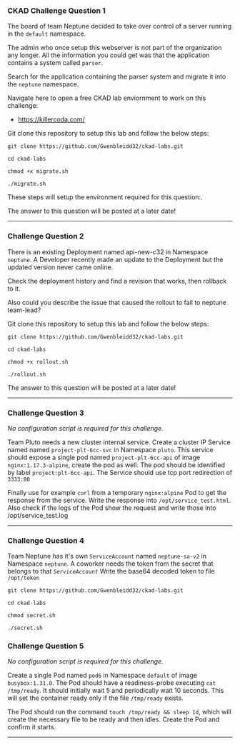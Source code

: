 ### CKAD Challenge Question 1

The board of team Neptune decided to take over control of a server running in the `default` namespace.

The admin who once setup this webserver is not part of the organization any longer. All the information you could get was that the application contains a system called `parser`. 

Search for the application containing the parser system and migrate it into the `neptune` namespace.

Navigate here to open a free CKAD lab enviornment to work on this challenge:
- https://killercoda.com/

Git clone this repository to setup this lab and follow the below steps:
```shell
git clone https://github.com/Gwenbleidd32/ckad-labs.git

cd ckad-labs

chmod +x migrate.sh

./migrate.sh
```

These steps will setup the environment required for this question:.

The answer to this question will be posted at a later date!

---

### Challenge Question 2 

There is an existing Deployment named api-new-c32 in Namespace `neptune`. 
A Developer recently made an update to the Deployment but the updated version never came online.

Check the deployment history and find a revision that works, then rollback to it. 

Also could you describe the issue that caused the rollout to fail to neptune team-lead?

Git clone this repository to setup this lab and follow the below steps:
```shell
git clone https://github.com/Gwenbleidd32/ckad-labs.git

cd ckad-labs

chmod +x rollout.sh

./rollout.sh
```

The answer to this question will be posted at a later date!

---

### Challenge Question 3
*No configuration script is required for this challenge.*

Team Pluto needs a new cluster internal service. Create a cluster IP Service named named `project-plt-6cc-svc` in Namespace `pluto`. This service should expose a single pod named `project-plt-6cc-api` of image `nginx:1.17.3-alpine`, create the pod as well. The pod should be identified by label `project:plt-6cc-api`. The Service should use tcp port redirection of `3333:80`

Finally use for example `curl` from a temporary `nginx:alpine` Pod to get the response from the service. Write the response into `/opt/service_test.html`. Also check if the logs of the Pod show the request and write those into /opt/service_test.log

---
### Challenge Question 4

Team Neptune has it's own `ServiceAccount` named `neptune-sa-v2` in Namespace `neptune`. A coworker needs the token from the secret that belongs to that *`ServiceAccount`* Write the base64 decoded token to file `/opt/token`
```shell
git clone https://github.com/Gwenbleidd32/ckad-labs.git

cd ckad-labs

chmod secret.sh

./secret.sh
```
### Challenge Question 5
*No configuration script is required for this challenge.*

Create a single Pod named `pod6` in Namespace `default` of image `busybox:1.31.0`. The Pod should have a readiness-probe executing `cat /tmp/ready`. It should initially wait 5 and periodically wait 10 seconds. This will set the container ready only if the file `/tmp/ready` exists.

The Pod should run the command `touch /tmp/ready && sleep 1d`, which will create the necessary file to be ready and then idles. Create the Pod and confirm it starts.

---
